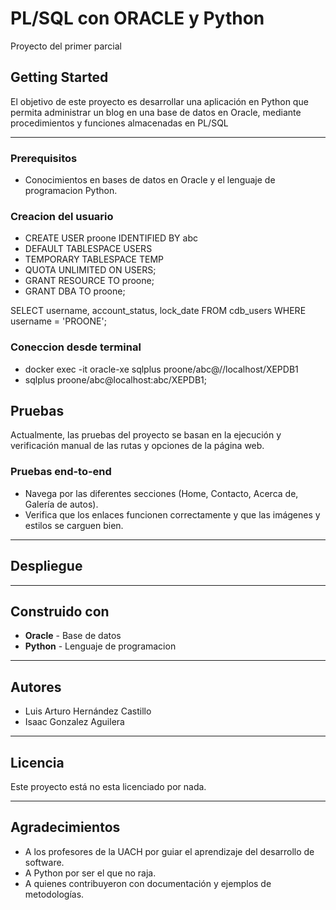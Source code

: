 # PL/SQL con ORACLE y Python

Proyecto del primer parcial

## Getting Started

El objetivo de este proyecto es desarrollar una aplicación en Python que permita administrar un blog en una
base de datos en Oracle, mediante procedimientos y funciones almacenadas en PL/SQL

---

### Prerequisitos

* Conocimientos en bases de datos en Oracle y el lenguaje de programacion Python.

### Creacion del usuario
* CREATE USER proone IDENTIFIED BY abc
* DEFAULT TABLESPACE USERS
* TEMPORARY TABLESPACE TEMP
* QUOTA UNLIMITED ON USERS;
* GRANT RESOURCE TO proone;
* GRANT DBA TO proone;

SELECT username, account_status, lock_date FROM cdb_users WHERE username = 'PROONE';

### Coneccion desde terminal
* docker exec -it oracle-xe sqlplus proone/abc@//localhost/XEPDB1
* sqlplus proone/abc@localhost:abc/XEPDB1;

## Pruebas

Actualmente, las pruebas del proyecto se basan en la ejecución y verificación manual de las rutas y opciones de la página web.

### Pruebas end-to-end

* Navega por las diferentes secciones (Home, Contacto, Acerca de, Galería de autos).
* Verifica que los enlaces funcionen correctamente y que las imágenes y estilos se carguen bien.

---

## Despliegue



---

## Construido con

* **Oracle** - Base de datos
* **Python** - Lenguaje de programacion

---

## Autores

* Luis Arturo Hernández Castillo 
* Isaac Gonzalez Aguilera

---

## Licencia

Este proyecto está no esta licenciado por nada.

---

## Agradecimientos

* A los profesores de la UACH por guiar el aprendizaje del desarrollo de software.
* A Python por ser el que no raja.
* A quienes contribuyeron con documentación y ejemplos de metodologías.